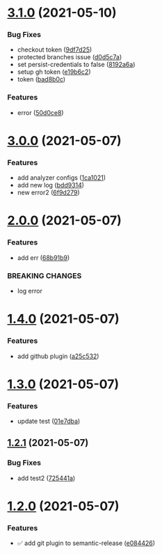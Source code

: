 # [3.1.0](https://github.com/IslamWahid/semantic-release-test/compare/v3.0.0...v3.1.0) (2021-05-10)


### Bug Fixes

* checkout token ([9df7d25](https://github.com/IslamWahid/semantic-release-test/commit/9df7d2571872a2304655b18e076e4569be02cc3b))
* protected branches issue ([d0d5c7a](https://github.com/IslamWahid/semantic-release-test/commit/d0d5c7a05d2aa0b936219c84f3da23ff0e6fb4d1))
* set persist-credentials to false ([8192a6a](https://github.com/IslamWahid/semantic-release-test/commit/8192a6ac43891287cd27a9e8a4c9171088d3b769))
* setup gh token ([e19b6c2](https://github.com/IslamWahid/semantic-release-test/commit/e19b6c27434ba8695cb080ab910ecadb919bb5ef))
* token ([bad8b0c](https://github.com/IslamWahid/semantic-release-test/commit/bad8b0ce9bfac2a3752a11988467b0812c2c796c))


### Features

* error ([50d0ce8](https://github.com/IslamWahid/semantic-release-test/commit/50d0ce81c0d110fd8a5324630fd3cf909a18c8c6))

# [3.0.0](https://github.com/IslamWahid/semantic-release-test/compare/v2.0.0...v3.0.0) (2021-05-07)


### Features

* add analyzer configs ([1ca1021](https://github.com/IslamWahid/semantic-release-test/commit/1ca102135708f6d5c1402bb493c956e0de6b6349))
* add new log ([bdd9314](https://github.com/IslamWahid/semantic-release-test/commit/bdd9314f01d205f6598aa6cce5f535952d7b925a))
* new error2 ([6f9d279](https://github.com/IslamWahid/semantic-release-test/commit/6f9d2793ca640e3a8cce44a42f2ff49d2281cb4c))

# [2.0.0](https://github.com/IslamWahid/semantic-release-test/compare/v1.4.0...v2.0.0) (2021-05-07)


### Features

* add err ([68b91b9](https://github.com/IslamWahid/semantic-release-test/commit/68b91b967142e10de339d8d7126f84add2f9353e))


### BREAKING CHANGES

* log error

# [1.4.0](https://github.com/IslamWahid/semantic-release-test/compare/v1.3.0...v1.4.0) (2021-05-07)


### Features

* add github plugin ([a25c532](https://github.com/IslamWahid/semantic-release-test/commit/a25c532b6e05e8ea1a14e7ec704933247877b669))

# [1.3.0](https://github.com/IslamWahid/semantic-release-test/compare/v1.2.1...v1.3.0) (2021-05-07)


### Features

* update test ([01e7dba](https://github.com/IslamWahid/semantic-release-test/commit/01e7dbac0dba239a1d72f196398a861a16742ac1))

## [1.2.1](https://github.com/IslamWahid/semantic-release-test/compare/v1.2.0...v1.2.1) (2021-05-07)


### Bug Fixes

* add test2 ([725441a](https://github.com/IslamWahid/semantic-release-test/commit/725441ab50f1e98776ac5bd98be8c179347823c4))

# [1.2.0](https://github.com/IslamWahid/semantic-release-test/compare/v1.1.0...v1.2.0) (2021-05-07)


### Features

* :white_check_mark: add git plugin to semantic-release ([e084426](https://github.com/IslamWahid/semantic-release-test/commit/e084426b2ccb9cde101709b443febead6d6f04c1))
